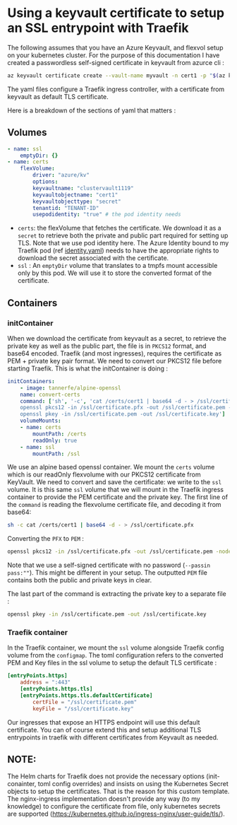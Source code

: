 # Using a keyvault certificate to setup an SSL entrypoint with Traefik

The following assumes that you have an Azure Keyvault, and flexvol setup on your kubernetes cluster.
For the purpose of this documentation I have created a passwordless self-signed certificate in keyvault from azurce cli :

```bash
az keyvault certificate create --vault-name myvault -n cert1 -p "$(az keyvault certificate get-default-policy -o json)"
```

The yaml files configure a Traefik ingress controller, with a certificate from keyvault as default TLS certificate.

Here is a breakdown of the sections of yaml that matters :

## Volumes

```yaml
- name: ssl
    emptyDir: {}
- name: certs
    flexVolume:
        driver: "azure/kv"
        options:
        keyvaultname: "clustervault1119"
        keyvaultobjectname: "cert1"
        keyvaultobjecttype: "secret"
        tenantid: "TENANT-ID"
        usepodidentity: "true" # the pod identity needs
```

- `certs`:  the flexVolume that fetches the certificate. We download it as a `secret` to retrieve both the private and public part required for setting up TLS. Note that we use pod identity here. The Azure Identity bound to my Traefik pod (ref [identity.yaml](identity.yaml)) needs to have the appropriate rights to download the secret associated with the certificate.
- `ssl` : An `emptyDir` volume that translates to a tmpfs mount accessible only by this pod. We will use it to store the converted format of the certificate.

## Containers

### initContainer

When we download the certificate from keyvault as a secret, to retrieve the private key as well as the public part, the file is in `PKCS12` format, and base64 encoded.
Traefik (and most ingresses), requires the certificate as PEM + private key pair format. We need to convert our PKCS12 file before starting Traefik. This is what the initContainer is doing :

```yaml
initContainers:
    - image: tannerfe/alpine-openssl
    name: convert-certs
    command: ['sh', '-c', 'cat /certs/cert1 | base64 -d - > /ssl/certificate.pfx &&
    openssl pkcs12 -in /ssl/certificate.pfx -out /ssl/certificate.pem -nodes -passin pass:"" &&
    openssl pkey -in /ssl/certificate.pem -out /ssl/certificate.key']
    volumeMounts:
    - name: certs
        mountPath: /certs
        readOnly: true
    - name: ssl
        mountPath: /ssl
```

We use an alpine based openssl container. We mount the `certs` volume which is our readOnly flexvolume with our PKCS12 certificate from KeyVault. We need to convert and save the certificate: we write to the `ssl` volume. It is this same `ssl` volume that we will mount in the Traefik ingress container to provide the PEM certificate and the private key.
The first line of the `command` is reading the flexvolume certificate file, and decoding it from base64:

```bash
sh -c cat /certs/cert1 | base64 -d - > /ssl/certificate.pfx
```

Converting the `PFX` to `PEM` :

```bash
openssl pkcs12 -in /ssl/certificate.pfx -out /ssl/certificate.pem -nodes -passin pass:""
```

Note that we use a self-signed certificate with no password (`--passin pass:""`). This might be different in your setup.
The outputted `PEM` file contains both the public and private keys in clear.

The last part of the command is extracting the private key to a separate file :

```bash
openssl pkey -in /ssl/certificate.pem -out /ssl/certificate.key
```

### Traefik container

In the Traefik container, we mount the `ssl` volume alongside Traefik config volume from the `configmap`.
The toml configuration refers to the converted PEM and Key files in the ssl volume to setup the default TLS certificate :

```toml
[entryPoints.https]
    address = ":443"
    [entryPoints.https.tls]
    [entryPoints.https.tls.defaultCertificate]
        certFile = "/ssl/certificate.pem"
        keyFile = "/ssl/certificate.key"
```

Our ingresses that expose an HTTPS endpoint will use this default certificate.
You can of course extend this and setup additional TLS entrypoints in traefik with different certificates from Keyvault as needed.

## NOTE:

The Helm charts for Traefik does not provide the necessary options (init-conainter, toml config overrides) and insists on using the Kubernetes Secret objects to setup the certificates. That is the reason for this custom template.
The nginx-ingress implementation doesn't provide any way (to my knowledge) to configure the certificate from file, only kubernetes secrets are supported (https://kubernetes.github.io/ingress-nginx/user-guide/tls/).
